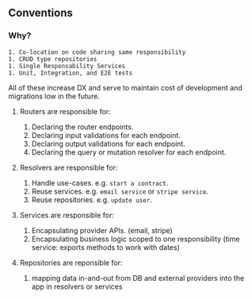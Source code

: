 ## Conventions

### Why?

    1. Co-location on code sharing same responsibility
    1. CRUD type repositories
    1. Single Responsability Services
    1. Unit, Integration, and E2E tests

All of these increase DX and serve to maintain cost of development and migrations low in the future.

1. Routers are responsible for:
    1. Declaring the router endpoints.
    1. Declaring input validations for each endpoint.
    1. Declaring output validations for each endpoint.
    1. Declaring the query or mutation resolver for each endpoint.

1. Resolvers are responsible for:
   1. Handle use-cases. e.g. `start a contract`.
   1. Reuse services. e.g. `email service` or `stripe service`.
   1. Reuse repositories. e.g. `update user`.

1. Services are responsible for:
    1. Encapsulating provider APIs. (email, stripe)
    1. Encapsulating business logic scoped to one responsibility (time service: exports methods to work with dates)

1. Repositories are reponsible for:
    1. mapping data in-and-out from DB and external providers into the app in resolvers or services